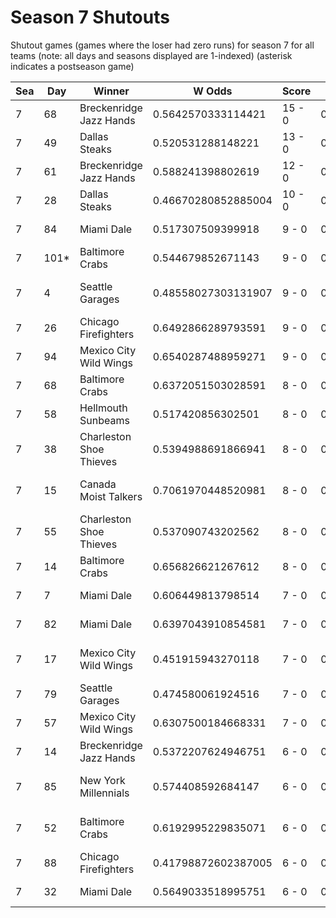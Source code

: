 # Season 7 Shutouts



Shutout games (games where the loser had zero runs) for season 7 for all teams (note: all days and seasons displayed are 1-indexed) (asterisk indicates a postseason game)


| Sea | Day | Winner | W Odds | Score | L Odds | Loser | 
| ------ |------ |------ |------ |------ |------ |------ |
| 7 | 68 | Breckenridge Jazz Hands | 0.5642570333114421 | 15 - 0 | 0.43574296668855705 | Hellmouth Sunbeams | 
| 7 | 49 | Dallas Steaks | 0.520531288148221 | 13 - 0 | 0.47946871185177803 | Hades Tigers | 
| 7 | 61 | Breckenridge Jazz Hands | 0.588241398802619 | 12 - 0 | 0.41175860119738006 | Unlimited Tacos | 
| 7 | 28 | Dallas Steaks | 0.46670280852885004 | 10 - 0 | 0.5332971914711491 | Philly Pies | 
| 7 | 84 | Miami Dale | 0.517307509399918 | 9 - 0 | 0.482692490600081 | Boston Flowers | 
| 7 | 101* | Baltimore Crabs | 0.544679852671143 | 9 - 0 | 0.45532014732885606 | New York Millennials | 
| 7 | 4 | Seattle Garages | 0.48558027303131907 | 9 - 0 | 0.51441972696868 | Kansas City Breath Mints | 
| 7 | 26 | Chicago Firefighters | 0.6492866289793591 | 9 - 0 | 0.35071337102064004 | Boston Flowers | 
| 7 | 94 | Mexico City Wild Wings | 0.6540287488959271 | 9 - 0 | 0.345971251104073 | Hawaii Fridays | 
| 7 | 68 | Baltimore Crabs | 0.6372051503028591 | 8 - 0 | 0.36279484969714004 | Boston Flowers | 
| 7 | 58 | Hellmouth Sunbeams | 0.517420856302501 | 8 - 0 | 0.48257914369749805 | Houston Spies | 
| 7 | 38 | Charleston Shoe Thieves | 0.5394988691866941 | 8 - 0 | 0.460501130813305 | Yellowstone Magic | 
| 7 | 15 | Canada Moist Talkers | 0.7061970448520981 | 8 - 0 | 0.293802955147901 | Charleston Shoe Thieves | 
| 7 | 55 | Charleston Shoe Thieves | 0.537090743202562 | 8 - 0 | 0.46290925679743705 | Philly Pies | 
| 7 | 14 | Baltimore Crabs | 0.656826621267612 | 8 - 0 | 0.343173378732387 | Boston Flowers | 
| 7 | 7 | Miami Dale | 0.606449813798514 | 7 - 0 | 0.393550186201485 | Boston Flowers | 
| 7 | 82 | Miami Dale | 0.6397043910854581 | 7 - 0 | 0.36029560891454104 | Boston Flowers | 
| 7 | 17 | Mexico City Wild Wings | 0.451915943270118 | 7 - 0 | 0.548084056729881 | Canada Moist Talkers | 
| 7 | 79 | Seattle Garages | 0.474580061924516 | 7 - 0 | 0.525419938075483 | Hades Tigers | 
| 7 | 57 | Mexico City Wild Wings | 0.6307500184668331 | 7 - 0 | 0.369249981533166 | Hawaii Fridays | 
| 7 | 14 | Breckenridge Jazz Hands | 0.5372207624946751 | 6 - 0 | 0.462779237505324 | Hellmouth Sunbeams | 
| 7 | 85 | New York Millennials | 0.574408592684147 | 6 - 0 | 0.42559140731585204 | San Francisco Lovers | 
| 7 | 52 | Baltimore Crabs | 0.6192995229835071 | 6 - 0 | 0.380700477016492 | San Francisco Lovers | 
| 7 | 88 | Chicago Firefighters | 0.41798872602387005 | 6 - 0 | 0.5820112739761291 | New York Millennials | 
| 7 | 32 | Miami Dale | 0.5649033518995751 | 6 - 0 | 0.43509664810042403 | Unlimited Tacos | 


